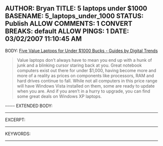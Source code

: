 AUTHOR: Bryan
TITLE: 5 laptops under $1000
BASENAME: 5_laptops_under_1000
STATUS: Publish
ALLOW COMMENTS: 1
CONVERT BREAKS: __default__
ALLOW PINGS: 1
DATE: 03/02/2007 11:10:45 AM
-----
BODY:
<a title="Five Value Laptops for Under $1000 Bucks - Guides by Digital Trends" href="http://reviews.digitaltrends.com/guide73.html">Five Value Laptops for Under $1000 Bucks - Guides by Digital Trends</a>
<blockquote>
Value laptops don’t always have to mean you end up with a hunk of junk and a blinking cursor staring back at you. Great notebook computers exist out there for under $1,000, having become more and more of a reality as prices on components like processors, RAM and hard drives continue to fall. While not all computers in this price range will have Windows Vista installed on them, some are ready to update when you are. And if you aren’t in a hurry to upgrade, you can find some great deals on Windows XP laptops. </blockquote>
-----
EXTENDED BODY:

-----
EXCERPT:

-----
KEYWORDS:

-----


